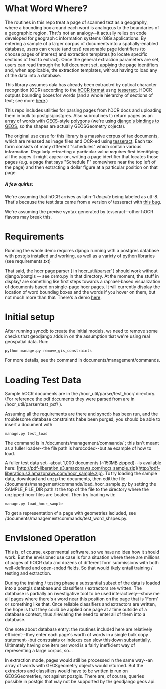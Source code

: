 What Word Where?
=============

The routines in this repo treat a page of scanned text as a geography, where a bounding box around each word is analogous to the boundaries of a geographic region. That's not an analogy--it actually relies on code developed for geographic information systems (GIS) applications. By entering a sample of a larger corpus of documents into a spatially-enabled database, users can create (and test) reasonable page identifiers (to choose pages of interest) and extraction templates (to locate specific sections of text to extract). Once the general extraction parameters are set, users can read through the full document set, applying the page identifiers and, when applicable, the extraction templates, without having to load any of the data into a database.

This library assumes data has already been extracted by optical character recognition (OCR) according to the [hOCR format](http://en.wikipedia.org/wiki/HOCR) using [tesseract](http://code.google.com/p/tesseract-ocr/).  HOCR outputs bounding boxes for words (and a whole hierarchy of sections of text; see more [here](https://docs.google.com/a/sunlightfoundation.com/document/d/1QQnIQtvdAC_8n92-LhwPcjtAUFwBlzE8EWnKAxlgVf0/preview).) 

This repo includes utilities for parsing pages from hOCR docs and uploading them in bulk to postgis/postgres. Also subroutines to return pages as an array of words with [GEOS](http://trac.osgeo.org/geos/)-style polygons (we're using [django's bindings to GEOS](https://docs.djangoproject.com/en/dev/ref/contrib/gis/geos/), so the shapes are actually GEOSGeometry objects).

The original use case for this library is a massive corpus of tax documents, which are released as image files and OCR-ed using [tesseract](http://code.google.com/p/tesseract-ocr/). Each tax form consists of many different "schedules" which contain various information. Regularly extracting a particular value requires first identifying all the pages it might appear on, writing a page identifier that locates those pages (e.g. a page that says "Schedule F" somewhere near the top left of the page) and then extracting a dollar figure at a particular position on that page. 


##### A few quirks:
We're assuming that hOCR arrives as latin-1 *despite* being labeled as utf-8. That's because the test data came from a version of tesseract with [this bug](https://groups.google.com/forum/#!topic/tesseract-ocr/UiyIMUWMzsU).

We're assuming the precise syntax generated by tesseract--other hOCR flavors may break this.

	

Requirements
============

Running the whole demo requires django running with a postgres database with postgis installed and working, as well as a variety of python libraries (see requirements.txt)

That said, the hocr page parser ( in hocr_util/parser/ ) should work without django/postgis -- see demo.py in that directory. At the moment, the stuff in display/ are something like first steps towards a raphael-based visualization of documents based on single-page hocr pages. It will currently display the location of word bounding boxes and the words if you hover on them, but not much more than that. There's a demo [here](http://jacobfenton.s3.amazonaws.com/hocr/display_hocr_page.html). 


Initial setup
=============
After running syncdb to create the initial models, we need to remove some checks that geodjango adds in on the assumption that we're using real geospatial data. Run:

	python manage.py remove_gis_constraints

For more details, see the command in documents/management/commands. 

Loading Test Data
===============

Sample hOCR documents are in the  /hocr_util/parser/test_hocr/ directory. (For reference the pdf documents they were parsed from are in /hocr_util/parser/test_pdf/ ).

Assuming all the requirements are there and syncdb has been run, and the troublesome database constraints habe been purged, you should be able to insert a document with 

	manage.py test_load

The command is in /documents/management/commands/ ; this isn't meant as a fuller loader--the file path is hardcoded--but an example of how to load. 

A fuller test data set--about 1,000 documents (~150MB zipped)--is available here: [http://pdf-liberation.s3.amazonaws.com/hocr_sample.zip](http://pdf-liberation.s3.amazonaws.com/hocr_sample.zip). To try loading the sample data, download and unzip the documents, then edit the file /documents/management/commands/load_hocr_sample.py by setting the SAMPLE_FILE_DIR path at the top of the file to the directory where the unzipped hocr files are located. Then try loading with:

	manage.py load_hocr_sample


To get a representation of a page with geometries included, see /documents/management/commands/test_word_shapes.py.

Envisioned Operation
============
This is, of course, experimental software, so we have no idea how it should work. But the envisioned use case is for a situation where there are millions of pages of hOCR data and dozens of different form submissions with both well-defined and open-ended fields. So that would likely entail training / testing and extraction. 

During the training / testing phase a substantial subset of the data is loaded into a postgis database and classifiers / extractors are written. The database is partially an investigative tool to be used interactively--show me all pages where there's a word near this position on the page that is 'Form' or something like that. Once reliable classifiers and extractors are written, the hope is that they could be applied one page at a time outside of a database context, thus alleviating the need to enter all of them into a database. 

One note about database entry: the routines included here are relatively efficient--they enter each page's worth of words in a single bulk copy statement--but constraints or indexes can slow this down substantially. Ultimately having one item per word is a fairly inefficient way of representing a large corpus, so… 

In extraction mode, pages would still be processed in the same way--an array of words with GEOSgeometry objects would returned. But the extractors and classifiers would have to be written to run on GEOSGeometries, not against postgis. There are, of course, queries possible in postgis that may not be supported by the geodjango geos api. 


	
